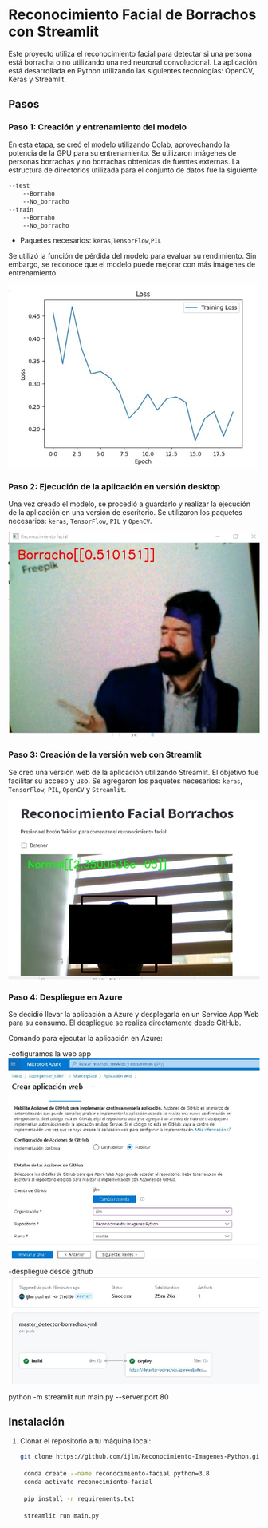 # Reconocimiento Facial de Borrachos con Streamlit

Este proyecto utiliza el reconocimiento facial para detectar si una persona está borracha o no utilizando una red neuronal convolucional. La aplicación está desarrollada en Python utilizando las siguientes tecnologías: OpenCV, Keras y Streamlit.

## Pasos

### Paso 1: Creación y entrenamiento del modelo

En esta etapa, se creó el modelo utilizando Colab, aprovechando la potencia de la GPU para su entrenamiento. Se utilizaron imágenes de personas borrachas y no borrachas obtenidas de fuentes externas. La estructura de directorios utilizada para el conjunto de datos fue la siguiente:

    --test
        --Borraho
        --No_borracho
    --train
        --Borraho
        --No_borracho

- Paquetes necesarios: `keras`,`TensorFlow`,`PIL`

Se utilizó la función de pérdida del modelo para evaluar su rendimiento. Sin embargo, se reconoce que el modelo puede mejorar con más imágenes de entrenamiento.

![Función de pérdida del modelo](tmp_readme/loss_model.JPG)

### Paso 2: Ejecución de la aplicación en versión desktop

Una vez creado el modelo, se procedió a guardarlo y realizar la ejecución de la aplicación en una versión de escritorio. Se utilizaron los paquetes necesarios: `keras`, `TensorFlow`, `PIL` y `OpenCV`.

![Ejemplo de ejecución en versión desktop](tmp_readme/prueba_desk_borra.JPG)

### Paso 3: Creación de la versión web con Streamlit

Se creó una versión web de la aplicación utilizando Streamlit. El objetivo fue facilitar su acceso y uso. Se agregaron los paquetes necesarios: `keras`, `TensorFlow`, `PIL`, `OpenCV` y `Streamlit`.

![Ejemplo de la versión web](tmp_readme/version_Web.JPG)

### Paso 4: Despliegue en Azure

Se decidió llevar la aplicación a Azure y desplegarla en un Service App Web para su consumo. El despliegue se realiza directamente desde GitHub.

Comando para ejecutar la aplicación en Azure:

-cofiguramos la web app
![Configuración en azure](tmp_readme/crear_app1.JPG)

-despliegue desde github
![Despliegue](tmp_readme/crear_app2.JPG)

python -m streamlit run main.py --server.port 80



## Instalación

1. Clonar el repositorio a tu máquina local:

   ```bash
   git clone https://github.com/ijlm/Reconocimiento-Imagenes-Python.git

    conda create --name reconocimiento-facial python=3.8
    conda activate reconocimiento-facial

    pip install -r requirements.txt

    streamlit run main.py
